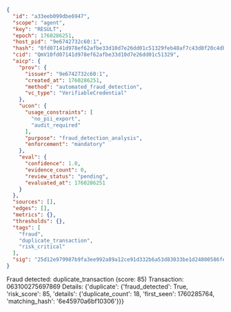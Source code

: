 ```json
{
  "id": "a33eeb099dbe6947",
  "scope": "agent",
  "key": "RESULT",
  "epoch": 1760286251,
  "host_pid": "9e6742732c60:1",
  "hash": "0fd07141d978ef62afbe33d10d7e26dd01c51329feb48af7c43d8f20c4db7b12",
  "cid": "QmV10fd07141d978ef62afbe33d10d7e26dd01c51329",
  "aicp": {
    "prov": {
      "issuer": "9e6742732c60:1",
      "created_at": 1760286251,
      "method": "automated_fraud_detection",
      "vc_type": "VerifiableCredential"
    },
    "ucon": {
      "usage_constraints": [
        "no_pii_export",
        "audit_required"
      ],
      "purpose": "fraud_detection_analysis",
      "enforcement": "mandatory"
    },
    "eval": {
      "confidence": 1.0,
      "evidence_count": 0,
      "review_status": "pending",
      "evaluated_at": 1760286251
    }
  },
  "sources": [],
  "edges": [],
  "metrics": {},
  "thresholds": {},
  "tags": [
    "fraud",
    "duplicate_transaction",
    "risk_critical"
  ],
  "sig": "25d12e979987b9fa3ee992a89a12ce91d332b6a53d83033be1d24800586fedbe"
}
```

Fraud detected: duplicate_transaction (score: 85)
Transaction: 063100275697869
Details: {'duplicate': {'fraud_detected': True, 'risk_score': 85, 'details': {'duplicate_count': 18, 'first_seen': 1760285764, 'matching_hash': '6e45970a6bf10306'}}}
